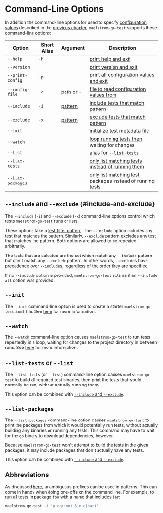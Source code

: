 # Command-Line Options

In addition the command-line options for used to specify [configuration
values](../config.md) described in the [previous chapter](config.md),
`maelstrom-go-test` supports these command-line options:

Option                                                      | Short Alias | Argument             | Description
------------------------------------------------------------|-------------|----------------------|------------
<span style="white-space: nowrap;">`--help`</span>          | `-h`        |                      | [print help and exit](../common-cli.md#--help)
<span style="white-space: nowrap;">`--version`</span>       |             |                      | [print version and exit](../common-cli.md#--version)
<span style="white-space: nowrap;">`--print-config`</span>  | `-P`        |                      | [print all configuration values and exit](../common-cli.md#--print-config)
<span style="white-space: nowrap;">`--config-file`</span>   | `-c`        | path or `-`          | [file to read configuration values from](../common-cli.md#--config-file)
<span style="white-space: nowrap;">`--include`</span>       | `-i`        | [pattern](filter.md) | [include tests that match pattern](#--include-and---exclude)
<span style="white-space: nowrap;">`--exclude`</span>       | `-x`        | [pattern](filter.md) | [exclude tests that match pattern](#--include-and---exclude)                                                  
<span style="white-space: nowrap;">`--init`</span>          |             |                      | [initialize test metadata file](#--init)
<span style="white-space: nowrap;">`--watch`</span>         |             |                      | [loop running tests then waiting for changes](#--watch)
<span style="white-space: nowrap;">`--list`</span>          |             |                      | [alias for `--list-tests`](#--list-tests-or---list)
<span style="white-space: nowrap;">`--list-tests`</span>    |             |                      | [only list matching tests instead of running them](#--list-tests-or---list)
<span style="white-space: nowrap;">`--list-packages`</span> |             |                      | [only list matching test packages instead of running tests](#--list-packages)

## `--include` and `--exclude` {#include-and-exclude}

The `--include` (`-i`) and `--exclude` (`-x`) command-line options control which tests
`maelstrom-go-test` runs or lists.

These options take a [test filter pattern](filter.md). The `--include` option
includes any test that matches the pattern. Similarly, `--exclude` pattern
excludes any test that matches the pattern. Both options are allowed to be
repeated arbitrarily.

The tests that are selected are the set which match any `--include` pattern but
don't match any `--exclude` pattern. In other words, `--exclude`s have precedence
over `--include`s, regardless of the order they are specified.

If no `--include` option is provided, `maelstrom-go-test` acts as if an
`--include all` option was provided.

## `--init`

The `--init` command-line option is used to create a starter
`maelstrom-go-test.toml` file. See [here](spec/initializing.md) for more
information.

## `--watch`

The `--watch` command-line option causes `maelstrom-go-test` to run tests
repeatedly in a loop, waiting for changes to the project directory in between
runs. See [here](watch.md) for more information.

## `--list-tests` or `--list`

The `--list-tests` (or `--list`) command-line option causes `maelstrom-go-test`
to build all required test binaries, then print the tests that would normally
be run, without actually running them.

This option can be combined with [`--include` and `--exclude`](#include-and-exclude).

## `--list-packages`

The `--list-packages` command-line option causes `maelstrom-go-test` to print
the packages from which it would potentially run tests, without actually
building any binaries or running any tests. This command may have to wait for
the `go` binary to download dependencies, however.

Because `maelstrom-go-test` won't attempt to build the tests in the given
packages, it may include packages that don't actually have any tests.

This option can be combined with [`--include` and `--exclude`](#include-and-exclude).

## Abbreviations

As discussed [here](filter.md#abbreviations), unambiguous prefixes can be used
in patterns. This can come in handy when doing one-offs on the command line.
For example, to run all tests in package `foo` with a name that includes `bar`:

```bash
maelstrom-go-test -i 'p.eq(foo) & n.c(bar)'
```
